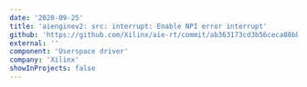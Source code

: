 ```yaml
---
date: '2020-09-25'
title: 'aienginev2: src: interrupt: Enable NPI error interrupt'
github: 'https://github.com/Xilinx/aie-rt/commit/ab363173cd3b56ceca88bb2146863e0c2c39c016'
external: ''
component: 'Userspace driver'
company: 'Xilinx'
showInProjects: false
---
```

